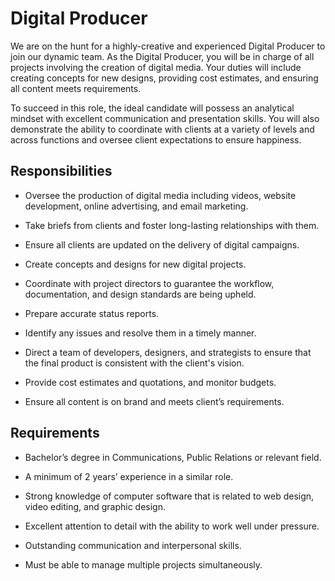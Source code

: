 # Digital Producer

We are on the hunt for a highly-creative and experienced Digital Producer to join our dynamic team. As the Digital Producer, you will be in charge of all projects involving the creation of digital media. Your duties will include creating concepts for new designs, providing cost estimates, and ensuring all content meets requirements.

To succeed in this role, the ideal candidate will possess an analytical mindset with excellent communication and presentation skills. You will also demonstrate the ability to coordinate with clients at a variety of levels and across functions and oversee client expectations to ensure happiness.

## Responsibilities

* Oversee the production of digital media including videos, website development, online advertising, and email marketing.

* Take briefs from clients and foster long-lasting relationships with them.

* Ensure all clients are updated on the delivery of digital campaigns.

* Create concepts and designs for new digital projects.

* Coordinate with project directors to guarantee the workflow, documentation, and design standards are being upheld.

* Prepare accurate status reports.

* Identify any issues and resolve them in a timely manner.

* Direct a team of developers, designers, and strategists to ensure that the final product is consistent with the client's vision.

* Provide cost estimates and quotations, and monitor budgets.

* Ensure all content is on brand and meets client’s requirements.

## Requirements

* Bachelor’s degree in Communications, Public Relations or relevant field.

* A minimum of 2 years’ experience in a similar role.

* Strong knowledge of computer software that is related to web design, video editing, and graphic design.

* Excellent attention to detail with the ability to work well under pressure.

* Outstanding communication and interpersonal skills.

* Must be able to manage multiple projects simultaneously.

